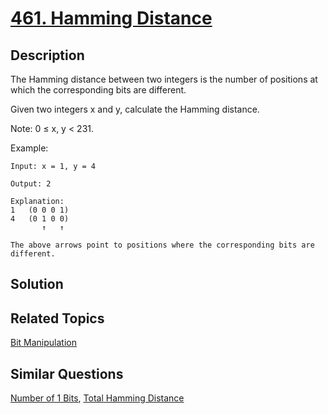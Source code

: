 # [461. Hamming Distance](https://leetcode.com/problems/hamming-distance)

## Description

The Hamming distance between two integers is the number of positions at which the corresponding bits are different.

Given two integers x and y, calculate the Hamming distance.

Note:
0 ≤ x, y < 231.

Example:

```
Input: x = 1, y = 4

Output: 2

Explanation:
1   (0 0 0 1)
4   (0 1 0 0)
       ↑   ↑

The above arrows point to positions where the corresponding bits are different.
```



## Solution



## Related Topics

[Bit Manipulation](https://leetcode.com/tag/bit-manipulation/) 

## Similar Questions

[Number of 1 Bits](https://leetcode.com/problems/number-of-1-bits/), [Total Hamming Distance](https://leetcode.com/problems/total-hamming-distance/)
